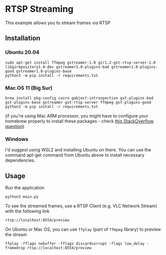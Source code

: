 # RTSP Streaming

This example allows you to stream frames via RTSP

## Installation

### Ubuntu 20.04

```
sudo apt-get install ffmpeg gstreamer-1.0 gir1.2-gst-rtsp-server-1.0 libgirepository1.0-dev gstreamer1.0-plugins-bad gstreamer1.0-plugins-good gstreamer1.0-plugins-base
python3 -m pip install -r requirements.txt
```

### Mac OS 11 (Big Sur)

```
brew install pkg-config cairo gobject-introspection gst-plugins-bad gst-plugins-base gstreamer gst-rtsp-server ffmpeg gst-plugins-good
python3 -m pip install -r requirements.txt
```

(if you're using Mac ARM processor, you might have to configure your homebrew properly to install these packages - check [this StackOverflow question](https://stackoverflow.com/q/64882584))

### Windows

I'd suggest using WSL2 and installing Ubuntu on there. You can use the command apt-get command from Ubuntu above to install necessary dependencies.

## Usage

Run the application

```
python3 main.py
```

To see the streamed frames, use a RTSP Client (e.g. VLC Network Stream) with the following link

```
rtsp://localhost:8554/preview
```

On Ubuntu or Mac OS, you can use `ffplay` (part of `ffmpeg` library) to preview the stream

```
ffplay -fflags nobuffer -fflags discardcorrupt -flags low_delay -framedrop rtsp://localhost:8554/preview
```

